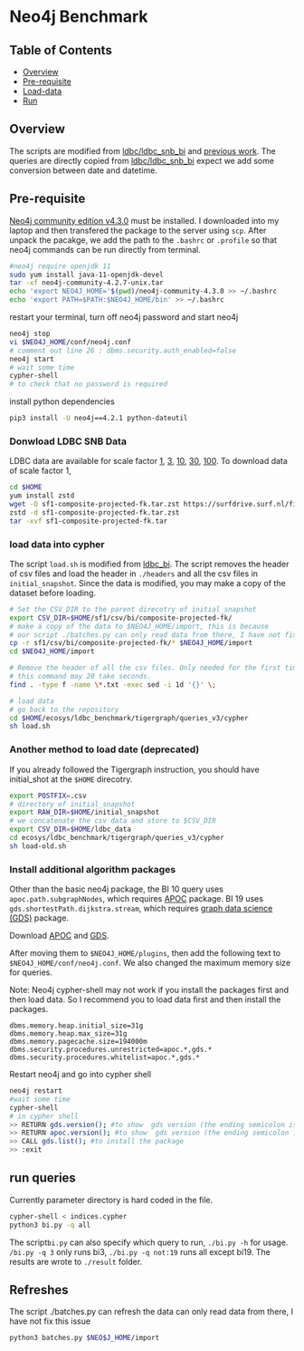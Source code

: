 # Neo4j Benchmark

## Table of Contents
* [Overview](#Overview)
* [Pre-requisite](#Pre-requisite)
* [Load-data](#Load-data)
* [Run](#run)

## Overview
The scripts are modified from [ldbc/ldbc_snb_bi](https://github.com/ldbc/ldbc_snb_bi/tree/main/cypher/) and [previous work](https://github.com/zhuang29/graph_database_benchmark/tree/master/neo4j). The queries are directly copied from [ldbc/ldbc_snb_bi](https://github.com/ldbc/ldbc_snb_bi/tree/main/cypher/) expect we add some conversion between date and datetime. 


## Pre-requisite
[Neo4j community edition v4.3.0](https://neo4j.com/download-center/#community) must be installed. I downloaded into my laptop and then transfered the package to the server using `scp`. After unpack the pacakge, we add the path to the `.bashrc` or `.profile` so that neo4j commands can be run directly from terminal. 
```sh
#neo4j require openjdk 11
sudo yum install java-11-openjdk-devel
tar -xf neo4j-community-4.2.7-unix.tar
echo 'export NEO4J_HOME='$(pwd)/neo4j-community-4.3.0 >> ~/.bashrc
echo 'export PATH=$PATH:$NEO4J_HOME/bin' >> ~/.bashrc
```
restart your terminal, turn off neo4j password and start neo4j
```sh
neo4j stop
vi $NEO4J_HOME/conf/neo4j.conf
# comment out line 26 : dbms.security.auth_enabled=false
neo4j start
# wait some time
cypher-shell
# to check that no password is required
```
install python dependencies
```sh
pip3 install -U neo4j==4.2.1 python-dateutil
```

### Donwload LDBC SNB Data 
LDBC data are available for scale factor [1](https://surfdrive.surf.nl/files/index.php/s/xM6ujh448lnJxXX/download), [3](https://surfdrive.surf.nl/files/index.php/s/fY7YocVgsJhmqdT/download), [10](https://surfdrive.surf.nl/files/index.php/s/SY6lRzEzDvvESfJ/download), [30](https://surfdrive.surf.nl/files/index.php/s/dtkgN7ZDT37vOnm/download), [100](https://surfdrive.surf.nl/files/index.php/s/gxNeHFKWVwO0WRm/download). To download data of scale factor 1,

```sh
cd $HOME
yum install zstd
wget -O sf1-composite-projected-fk.tar.zst https://surfdrive.surf.nl/files/index.php/s/xM6ujh448lnJxXX/download 
zstd -d sf1-composite-projected-fk.tar.zst 
tar -xvf sf1-composite-projected-fk.tar
```

### load data into cypher
The script `load.sh` is modified from [ldbc_bi](https://github.com/ldbc/ldbc_snb_bi/blob/main/cypher/scripts/load-in-one-step.sh). The script removes the header of csv files and load the header in `./headers` and all the csv files in `initial_snapshot`. Since the data is modified, you may make a copy of the dataset before loading.
```sh
# Set the CSV_DIR to the parent direcotry of initial_snapshot 
export CSV_DIR=$HOME/sf1/csv/bi/composite-projected-fk/
# make a copy of the data to $NEO4J_HOME/import, this is because 
# our script ./batches.py can only read data from there, I have not fix this issue
cp -r sf1/csv/bi/composite-projected-fk/* $NEO4J_HOME/import
cd $NEO4J_HOME/import

# Remove the header of all the csv files. Only needed for the first time loading !!!
# this command may 20 take seconds.
find . -type f -name \*.txt -exec sed -i 1d '{}' \;

# load data 
# go back to the repository
cd $HOME/ecosys/ldbc_benchmark/tigergraph/queries_v3/cypher
sh load.sh
```

### Another method to load date (deprecated)
If you already followed the Tigergraph instruction, you should have initial_shot at the `$HOME` direcotry. 
```sh
export POSTFIX=.csv
# directory of initial_snapshot
export RAW_DIR=$HOME/initial_snapshot
# we concatenate the csv data and store to $CSV_DIR 
export CSV_DIR=$HOME/ldbc_data 
cd ecosys/ldbc_benchmark/tigergraph/queries_v3/cypher
sh load-old.sh 
```

### Install additional algorithm packages
Other than the basic neo4j package, the BI 10 query uses `apoc.path.subgraphNodes`, which requires [APOC](https://neo4j.com/labs/apoc/4.1/installation/) package. 
BI 19 uses `gds.shortestPath.dijkstra.stream`, which requires [graph data science (GDS)](https://neo4j.com/docs/graph-data-science/current/installation/) package. 

Download [APOC](https://github.com/neo4j-contrib/neo4j-apoc-procedures/releases/download/4.3.0.0/apoc-4.3.0.0-all.jar) and [GDS](https://s3-eu-west-1.amazonaws.com/com.neo4j.graphalgorithms.dist/graph-data-science/neo4j-graph-data-science-1.6.0-standalone.zip). 

After moving them to `$NEO4J_HOME/plugins`, then add the following text to `$NEO4J_HOME/conf/neo4j.conf`. We also changed the maximum memory size for queries.

Note: Neo4j cypher-shell may not work if you install the packages first and then load data. So I recommend you to load data first and then install the packages.

```
dbms.memory.heap.initial_size=31g
dbms.memory.heap.max_size=31g
dbms.memory.pagecache.size=194000m
dbms.security.procedures.unrestricted=apoc.*,gds.*
dbms.security.procedures.whitelist=apoc.*,gds.*
```

Restart neo4j and go into cypher shell
```sh
neo4j restart
#wait some time
cypher-shell
# in cypher shell 
>> RETURN gds.version(); #to show  gds version (the ending semicolon is required)
>> RETURN apoc.version(); #to show  gds version (the ending semicolon is required)
>> CALL gds.list(); #to install the package
>> :exit
```


## run queries
Currently parameter directory is hard coded in the file.
```sh
cypher-shell < indices.cypher
python3 bi.py -q all
```
The script`bi.py` can also specify which query to run, `./bi.py -h` for usage. `/bi.py -q 3` only runs bi3, `./bi.py -q not:19` runs all except bi19. The results are wrote to `./result` folder.

## Refreshes
The script ./batches.py can refresh the data can only read data from there, I have not fix this issue
```sh
python3 batches.py $NEO$J_HOME/import
```

